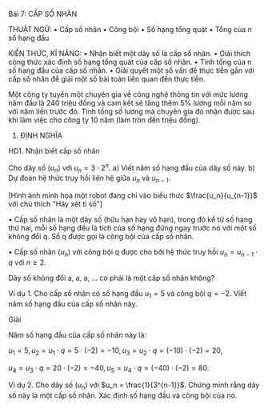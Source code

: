 Bài 7: CẤP SỐ NHÂN

THUẬT NGỮ:
• Cấp số nhân
• Công bội
• Số hạng tổng quát
• Tổng của n số hạng đầu

KIẾN THỨC, KĨ NĂNG:
• Nhận biết một dãy số là cấp số nhân.
• Giải thích công thức xác định số hạng tổng quát của cấp số nhân.
• Tính tổng của n số hạng đầu của cấp số nhân.
• Giải quyết một số vấn đề thực tiễn gắn với cấp số nhân để giải một số bài toán liên quan đến thực tiễn.

Một công ty tuyển một chuyên gia về công nghệ thông tin với mức lương năm đầu là 240 triệu đồng và cam kết sẽ tăng thêm 5% lương mỗi năm so với năm liền trước đó. Tính tổng số lương mà chuyên gia đó nhận được sau khi làm việc cho công ty 10 năm (làm tròn đến triệu đồng).

1. ĐỊNH NGHĨA

HD1. Nhận biết cấp số nhân

Cho dãy số $(u_n)$ với $u_n = 3 \cdot 2^n$.
a) Viết năm số hạng đầu của dãy số này.
b) Dự đoán hệ thức truy hồi liên hệ giữa $u_n$ và $u_{n-1}$.

[Hình ảnh minh họa một robot đang chỉ vào biểu thức $\frac{u_n}{u_{n-1}}$ với chú thích "Hãy xét tỉ số"]

• Cấp số nhân là một dãy số (hữu hạn hay vô hạn), trong đó kể từ số hạng thứ hai, mỗi số hạng đều là tích của số hạng đứng ngay trước nó với một số không đổi q. Số q được gọi là công bội của cấp số nhân.

• Cấp số nhân $(u_n)$ với công bội q được cho bởi hệ thức truy hồi
$u_n = u_{n-1} \cdot q$ với $n \geq 2$.

Dãy số không đổi a, a, a, ... có phải là một cấp số nhân không?

Ví dụ 1. Cho cấp số nhân có số hạng đầu $u_1 = 5$ và công bội $q = -2$. Viết năm số hạng đầu của cấp số nhân này.

Giải

Năm số hạng đầu của cấp số nhân này là:

$u_1 = 5, u_2 = u_1 \cdot q = 5 \cdot (-2) = -10, u_3 = u_2 \cdot q = (-10) \cdot (-2) = 20,$

$u_4 = u_3 \cdot q = 20 \cdot (-2) = -40, u_5 = u_4 \cdot q = (-40) \cdot (-2) = 80.$

Ví dụ 2. Cho dãy số $(u_n)$ với $u_n = \frac{1}{3^{n-1}}$. Chứng minh rằng dãy số này là một cấp số nhân. Xác định số hạng đầu và công bội của nó.